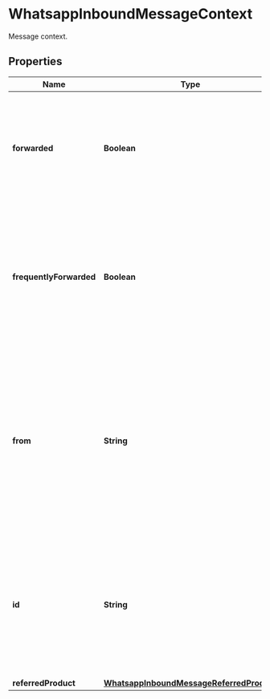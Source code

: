 

# WhatsappInboundMessageContext

Message context.

## Properties

| Name | Type | Description | Notes |
|------------ | ------------- | ------------- | -------------|
|**forwarded** | **Boolean** | **Added to Webhooks if message was forwarded.**  Set to &#x60;true&#x60; if the received message has been forwarded. |  [optional] |
|**frequentlyForwarded** | **Boolean** | **Added to Webhooks if message has been frequently forwarded.**  Set to &#x60;true&#x60; if the received message has been forwarded more than five times. |  [optional] |
|**from** | **String** | **Added to Webhooks if message is an inbound reply to a sent message.**  The WhatsApp ID (a phone number without the &#39;+&#39; prefix) of the sender of the sent message. |  [optional] |
|**id** | **String** | **Optional.**  The &#x60;wamid&#x60; for the sent message for an inbound reply. &#x60;wamid&#x60; is the original message ID on WhatsApp&#39;s platform. |  [optional] |
|**referredProduct** | [**WhatsappInboundMessageReferredProduct**](WhatsappInboundMessageReferredProduct.md) |  |  [optional] |



